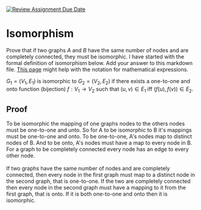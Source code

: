 [![Review Assignment Due Date](https://classroom.github.com/assets/deadline-readme-button-24ddc0f5d75046c5622901739e7c5dd533143b0c8e959d652212380cedb1ea36.svg)](https://classroom.github.com/a/ppBU16qM)
# Isomorphism

Prove that if two graphs $A$ and $B$ have the same number of nodes and are
completely connected, they must be isomorphic. I have started with the formal
definition of isomorphism below. Add your answer to this markdown file. [This
page](https://docs.github.com/en/get-started/writing-on-github/working-with-advanced-formatting/writing-mathematical-expressions)
might help with the notation for mathematical expressions.

$G_1=(V_1 , E_1)$ is isomorphic to $G_2 = (V_2, E_2)$ if there exists a
one-to-one and onto function (bijection) $f: V_1 \rightarrow V_2$ such that $(u,v)
\in E_1$ iff $(f(u),f(v)) \in E_2$.

## Proof
To be isomorphic the mapping of one graphs nodes to the others nodes must be one-to-one and unto. So for A to be isomorphic to B it's mappings must be one-to-one and onto. To be one-to-one, A's nodes map to distinct nodes of B. And to be onto, A's nodes must have a map to every node in B. For a graph to be completely connected every node has an edge to every other node. <br/>
<br/>
If two graphs have the same number of nodes and are completely connected, then every node in the first graph must map to a distinct node in the second graph, that is one-to-one. If the two are completely connected then every node in the second graph must have a mapping to it from the first graph, that is onto. If it is both one-to-one and onto then it is isomorphic.
